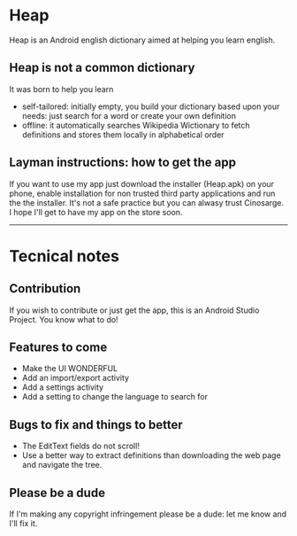 # Heap
Heap is an Android english dictionary aimed at helping you learn english.

## Heap is not a common dictionary
It was born to help you learn
- self-tailored: initially empty, you build your dictionary based upon your needs: just search for a word or create your own definition
- offline: it automatically searches Wikipedia Wictionary to fetch definitions and stores them locally in alphabetical order

## Layman instructions: how to get the app
If you want to use my app just download the installer (Heap.apk) on your phone, enable installation for non trusted third party applications and run the the installer. It's not a safe practice but you can alwasy trust Cinosarge. I hope I'll get to have my app on the store soon.

****

# Tecnical notes

## Contribution
If you wish to contribute or just get the app, this is an Android Studio Project. You know what to do!

## Features to come
- Make the UI WONDERFUL
- Add an import/export activity
- Add a settings activity
- Add a setting to change the language to search for

## Bugs to fix and things to better
- The EditText fields do not scroll!
- Use a better way to extract definitions than downloading the web page and navigate the tree.

## Please be a dude
If I'm making any copyright infringement please be a dude: let me know and I'll fix it.
